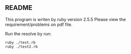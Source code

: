 ## README
This program is writen by ruby version 2.5.5
Please view the requirement/problems on pdf file.

Run the resolve by run:
```
ruby ./test.rb
ruby ./test2.rb
```